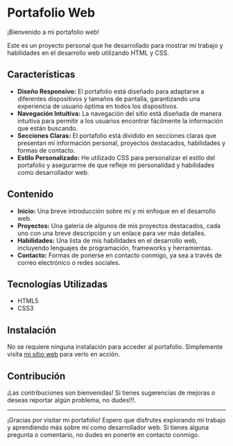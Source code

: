 # Portafolio Web

¡Bienvenido a mi portafolio web!

Este es un proyecto personal que he desarrollado para mostrar mi trabajo y habilidades en el desarrollo web utilizando HTML y CSS.

## Características

- **Diseño Responsivo:** El portafolio está diseñado para adaptarse a diferentes dispositivos y tamaños de pantalla, garantizando una experiencia de usuario óptima en todos los dispositivos.
- **Navegación Intuitiva:** La navegación del sitio está diseñada de manera intuitiva para permitir a los usuarios encontrar fácilmente la información que están buscando.
- **Secciones Claras:** El portafolio está dividido en secciones claras que presentan mi información personal, proyectos destacados, habilidades y formas de contacto.
- **Estilo Personalizado:** He utilizado CSS para personalizar el estilo del portafolio y asegurarme de que refleje mi personalidad y habilidades como desarrollador web.

## Contenido

- **Inicio:** Una breve introducción sobre mí y mi enfoque en el desarrollo web.
- **Proyectos:** Una galería de algunos de mis proyectos destacados, cada uno con una breve descripción y un enlace para ver más detalles.
- **Habilidades:** Una lista de mis habilidades en el desarrollo web, incluyendo lenguajes de programación, frameworks y herramientas.
- **Contacto:** Formas de ponerse en contacto conmigo, ya sea a través de correo electrónico o redes sociales.

## Tecnologías Utilizadas

- HTML5
- CSS3

## Instalación

No se requiere ninguna instalación para acceder al portafolio. Simplemente visita [mi sitio web](https://main--startling-souffle-3ba4bb.netlify.app) para verlo en acción.

## Contribución

¡Las contribuciones son bienvenidas! Si tienes sugerencias de mejoras o deseas reportar algún problema, no dudes!!!.


---

¡Gracias por visitar mi portafolio! Espero que disfrutes explorando mi trabajo y aprendiendo más sobre mí como desarrollador web. Si tienes alguna pregunta o comentario, no dudes en ponerte en contacto conmigo.
